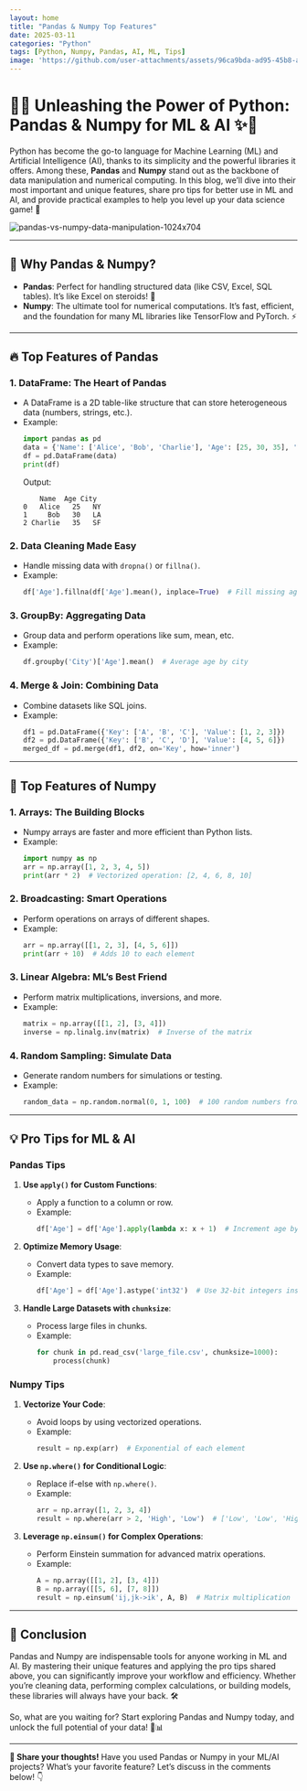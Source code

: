 ```yaml
---
layout: home
title: "Pandas & Numpy Top Features"
date: 2025-03-11
categories: "Python"
tags: [Python, Numpy, Pandas, AI, ML, Tips]
image: 'https://github.com/user-attachments/assets/96ca9bda-ad95-45b8-a7ef-9d7a33371187'
---
```


# 🐍✨ **Unleashing the Power of Python: Pandas & Numpy for ML & AI** ✨🐍

Python has become the go-to language for Machine Learning (ML) and Artificial Intelligence (AI), thanks to its simplicity and the powerful libraries it offers. Among these, **Pandas** and **Numpy** stand out as the backbone of data manipulation and numerical computing. In this blog, we’ll dive into their most important and unique features, share pro tips for better use in ML and AI, and provide practical examples to help you level up your data science game! 🚀

![pandas-vs-numpy-data-manipulation-1024x704](https://github.com/user-attachments/assets/96ca9bda-ad95-45b8-a7ef-9d7a33371187)

---

## **🌟 Why Pandas & Numpy?**
- **Pandas**: Perfect for handling structured data (like CSV, Excel, SQL tables). It’s like Excel on steroids! 💪
- **Numpy**: The ultimate tool for numerical computations. It’s fast, efficient, and the foundation for many ML libraries like TensorFlow and PyTorch. ⚡

---

## **🔥 Top Features of Pandas**

### 1. **DataFrame: The Heart of Pandas**
   - A DataFrame is a 2D table-like structure that can store heterogeneous data (numbers, strings, etc.).
   - Example:
     ```python
     import pandas as pd
     data = {'Name': ['Alice', 'Bob', 'Charlie'], 'Age': [25, 30, 35], 'City': ['NY', 'LA', 'SF']}
     df = pd.DataFrame(data)
     print(df)
     ```
     Output:
     ```
         Name  Age City
     0   Alice   25   NY
     1     Bob   30   LA
     2 Charlie   35   SF
     ```

### 2. **Data Cleaning Made Easy**
   - Handle missing data with `dropna()` or `fillna()`.
   - Example:
     ```python
     df['Age'].fillna(df['Age'].mean(), inplace=True)  # Fill missing ages with the mean
     ```

### 3. **GroupBy: Aggregating Data**
   - Group data and perform operations like sum, mean, etc.
   - Example:
     ```python
     df.groupby('City')['Age'].mean()  # Average age by city
     ```

### 4. **Merge & Join: Combining Data**
   - Combine datasets like SQL joins.
   - Example:
     ```python
     df1 = pd.DataFrame({'Key': ['A', 'B', 'C'], 'Value': [1, 2, 3]})
     df2 = pd.DataFrame({'Key': ['B', 'C', 'D'], 'Value': [4, 5, 6]})
     merged_df = pd.merge(df1, df2, on='Key', how='inner')
     ```

---

## **🚀 Top Features of Numpy**

### 1. **Arrays: The Building Blocks**
   - Numpy arrays are faster and more efficient than Python lists.
   - Example:
     ```python
     import numpy as np
     arr = np.array([1, 2, 3, 4, 5])
     print(arr * 2)  # Vectorized operation: [2, 4, 6, 8, 10]
     ```

### 2. **Broadcasting: Smart Operations**
   - Perform operations on arrays of different shapes.
   - Example:
     ```python
     arr = np.array([[1, 2, 3], [4, 5, 6]])
     print(arr + 10)  # Adds 10 to each element
     ```

### 3. **Linear Algebra: ML’s Best Friend**
   - Perform matrix multiplications, inversions, and more.
   - Example:
     ```python
     matrix = np.array([[1, 2], [3, 4]])
     inverse = np.linalg.inv(matrix)  # Inverse of the matrix
     ```

### 4. **Random Sampling: Simulate Data**
   - Generate random numbers for simulations or testing.
   - Example:
     ```python
     random_data = np.random.normal(0, 1, 100)  # 100 random numbers from a normal distribution
     ```

---

## **💡 Pro Tips for ML & AI**

### **Pandas Tips**
1. **Use `apply()` for Custom Functions**:
   - Apply a function to a column or row.
   - Example:
     ```python
     df['Age'] = df['Age'].apply(lambda x: x + 1)  # Increment age by 1
     ```

2. **Optimize Memory Usage**:
   - Convert data types to save memory.
   - Example:
     ```python
     df['Age'] = df['Age'].astype('int32')  # Use 32-bit integers instead of 64-bit
     ```

3. **Handle Large Datasets with `chunksize`**:
   - Process large files in chunks.
   - Example:
     ```python
     for chunk in pd.read_csv('large_file.csv', chunksize=1000):
         process(chunk)
     ```

### **Numpy Tips**
1. **Vectorize Your Code**:
   - Avoid loops by using vectorized operations.
   - Example:
     ```python
     result = np.exp(arr)  # Exponential of each element
     ```

2. **Use `np.where()` for Conditional Logic**:
   - Replace if-else with `np.where()`.
   - Example:
     ```python
     arr = np.array([1, 2, 3, 4])
     result = np.where(arr > 2, 'High', 'Low')  # ['Low', 'Low', 'High', 'High']
     ```

3. **Leverage `np.einsum()` for Complex Operations**:
   - Perform Einstein summation for advanced matrix operations.
   - Example:
     ```python
     A = np.array([[1, 2], [3, 4]])
     B = np.array([[5, 6], [7, 8]])
     result = np.einsum('ij,jk->ik', A, B)  # Matrix multiplication
     ```

---

## **🎯 Conclusion**
Pandas and Numpy are indispensable tools for anyone working in ML and AI. By mastering their unique features and applying the pro tips shared above, you can significantly improve your workflow and efficiency. Whether you’re cleaning data, performing complex calculations, or building models, these libraries will always have your back. 🛠️

So, what are you waiting for? Start exploring Pandas and Numpy today, and unlock the full potential of your data! 🚀📊

---

**📢 Share your thoughts!** Have you used Pandas or Numpy in your ML/AI projects? What’s your favorite feature? Let’s discuss in the comments below! 👇
